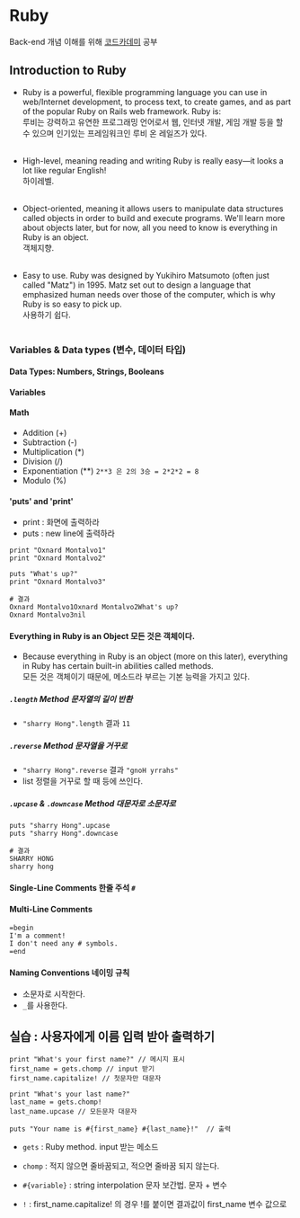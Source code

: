# Ruby
Back-end 개념 이해를 위해 [코드카데미](https://www.codecademy.com) 공부 

## Introduction to Ruby

- Ruby is a powerful, flexible programming language you can use in web/Internet development, to process text, to create games, and as part of the popular Ruby on Rails web framework. Ruby is: <br>
루비는 강력하고 유연한 프로그래밍 언어로서 웹, 인터넷 개발, 게임 개발 등을 할 수 있으며 인기있는 프레임워크인 루비 온 레일즈가 있다.<br><br>

- High-level, meaning reading and writing Ruby is really easy—it looks a lot like regular English!<br>
하이레벨.<br><br>

- Object-oriented, meaning it allows users to manipulate data structures called objects in order to build and execute programs. We'll learn more about objects later, but for now, all you need to know is everything in Ruby is an object.<br>
객체지향.<br><br>

- Easy to use. Ruby was designed by Yukihiro Matsumoto (often just called "Matz") in 1995. Matz set out to design a language that emphasized human needs over those of the computer, which is why Ruby is so easy to pick up.<br>
사용하기 쉽다. <br><br>

### Variables & Data types (변수, 데이터 타입)

#### Data Types: Numbers, Strings, Booleans

#### Variables

#### Math
- Addition (+)
- Subtraction (-)
- Multiplication (*)
- Division (/)
- Exponentiation (**)  `2**3 은 2의 3승 = 2*2*2 = 8`
- Modulo (%)

#### 'puts' and 'print'
- print : 화면에 출력하라
- puts : new line에 출력하라 
```
print "Oxnard Montalvo1"
print "Oxnard Montalvo2"

puts "What's up?"
print "Oxnard Montalvo3"

# 결과
Oxnard Montalvo1Oxnard Montalvo2What's up?
Oxnard Montalvo3nil
```

#### Everything in Ruby is an Object 모든 것은 객체이다. 
- Because everything in Ruby is an object (more on this later), everything in Ruby has certain built-in abilities called methods. <br>
모든 것은 객체이기 때문에, 메소드라 부르는 기본 능력을 가지고 있다. 

##### `.length` Method 문자열의 길이 반환 
- `"sharry Hong".length` 결과 `11`

##### `.reverse` Method 문자열을 거꾸로 
- `"sharry Hong".reverse` 결과 `"gnoH yrrahs"`
- list 정렬을 거꾸로 할 때 등에 쓰인다. 

##### `.upcase` & `.downcase` Method 대문자로 소문자로 
```
puts "sharry Hong".upcase
puts "sharry Hong".downcase

# 결과 
SHARRY HONG
sharry hong
```

#### Single-Line Comments 한줄 주석 `#`

#### Multi-Line Comments 
```
=begin
I'm a comment!
I don't need any # symbols.
=end
```

#### Naming Conventions 네이밍 규칙 
- 소문자로 시작한다. 
- `_`를 사용한다. 

## 실습 : 사용자에게 이름 입력 받아 출력하기 

```
print "What's your first name?" // 메시지 표시 
first_name = gets.chomp // input 받기 
first_name.capitalize! // 첫문자만 대문자 

print "What's your last name?"
last_name = gets.chomp!
last_name.upcase // 모든문자 대문자

puts "Your name is #{first_name} #{last_name}!"  // 출력 
```

- `gets` : Ruby method. input 받는 메소드
- `chomp` : 적지 않으면 줄바꿈되고, 적으면 줄바꿈 되지 않는다. 

- `#{variable}` : string interpolation 문자 보간법. 문자 + 변수 

- `!` : first_name.capitalize! 의 경우 !를 붙이면 결과값이 first_name 변수 값으로 